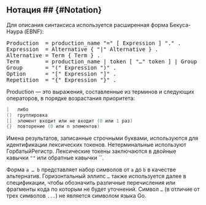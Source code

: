 ## Нотация ## {#Notation}

Для описания синтаксиса используется расширенная форма Бекуса-Наура (EBNF):

<pre class="grammar">Production  = production_name "=" [ Expression ] "." .
Expression  = Alternative { "|" Alternative } .
Alternative = Term { Term } .
Term        = production_name | token [ "…" token ] | Group | Option | Repetition .
Group       = "(" Expression ")" .
Option      = "[" Expression "]" .
Repetition  = "{" Expression "}" .
</pre>

Production — это выражения, составленные из терминов и следующих операторов, в порядке возрастания приоритета:

``` go
|   либо
()  группировка
[]  элемент входит или не входит (0 или 1 раз)
{}  повторение (0 или n элементов)
```

Имена результатов, записанные строчными буквами, используются для идентификации лексических токенов. Нетерминальные используют ГорбатыйРегистр. Лексические токены заключаются в двойные кавычки `""` или обратные кавычки ``.

Форма `a … b` представляет набор символов от `a` до `b` в качестве альтернатив. Горизонтальный эллипс `…` также используется далее в спецификации, чтобы обозначить различные перечисления или фрагменты кода по которым не будет уточнений. Символ `…` (в отличие от трех символов `...`) не является символом языка Go.
